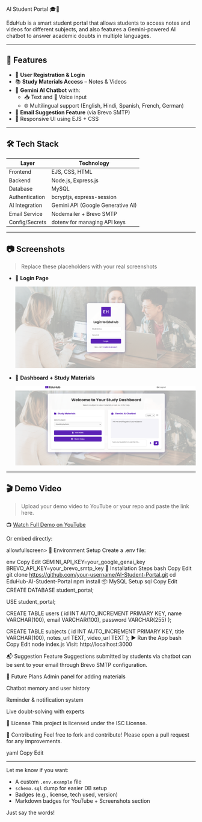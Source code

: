 AI Student Portal 🎓🤖

EduHub is a smart student portal that allows students to access notes and videos for different subjects, and also features a Gemini-powered AI chatbot to answer academic doubts in multiple languages.

---

## 🚀 Features

- 🔐 **User Registration & Login**
- 📚 **Study Materials Access** – Notes & Videos
- 🤖 **Gemini AI Chatbot** with:
  - 📥 Text and 🎤 Voice input
  - 🌐 Multilingual support (English, Hindi, Spanish, French, German)
- 📧 **Email Suggestion Feature** (via Brevo SMTP)
- 🎨 Responsive UI using EJS + CSS

---

## 🛠 Tech Stack

| Layer           | Technology                          |
|----------------|--------------------------------------|
| Frontend       | EJS, CSS, HTML                       |
| Backend        | Node.js, Express.js                  |
| Database       | MySQL                                |
| Authentication | bcryptjs, express-session            |
| AI Integration | Gemini API (Google Generative AI)    |
| Email Service  | Nodemailer + Brevo SMTP              |
| Config/Secrets | dotenv for managing API keys         |

---

## 📷 Screenshots

> Replace these placeholders with your real screenshots

- 📌 **Login Page**

  ![Login Page](LOGIN.png)

- 📌 **Dashboard + Study Materials**

  ![Dashboard](home.png)


---

## 🎬 Demo Video

> Upload your demo video to YouTube or your repo and paste the link here.

📺 [Watch Full Demo on YouTube](video(1)(1).mp4)

Or embed directly:

allowfullscreen></iframe>
🔐 Environment Setup
Create a .env file:

env
Copy
Edit
GEMINI_API_KEY=your_google_genai_key
BREVO_API_KEY=your_brevo_smtp_key
🧪 Installation Steps
bash
Copy
Edit
git clone https://github.com/your-username/AI-Student-Portal.git
cd EduHub-AI-Student-Portal
npm install
📦 MySQL Setup
sql
Copy
Edit
CREATE DATABASE student_portal;

USE student_portal;

CREATE TABLE users (
  id INT AUTO_INCREMENT PRIMARY KEY,
  name VARCHAR(100),
  email VARCHAR(100),
  password VARCHAR(255)
);

CREATE TABLE subjects (
  id INT AUTO_INCREMENT PRIMARY KEY,
  title VARCHAR(100),
  notes_url TEXT,
  video_url TEXT
);
▶️ Run the App
bash
Copy
Edit
node index.js
Visit: http://localhost:3000

📬 Suggestion Feature
Suggestions submitted by students via chatbot can be sent to your email through Brevo SMTP configuration.

🌟 Future Plans
Admin panel for adding materials

Chatbot memory and user history

Reminder & notification system

Live doubt-solving with experts

📄 License
This project is licensed under the ISC License.

🤝 Contributing
Feel free to fork and contribute! Please open a pull request for any improvements.

yaml
Copy
Edit

---

Let me know if you want:

- A custom `.env.example` file  
- `schema.sql` dump for easier DB setup  
- Badges (e.g., license, tech used, version)  
- Markdown badges for YouTube + Screenshots section  

Just say the words!

